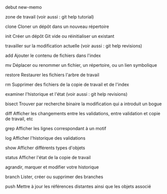 debut new-memo

zone de travail (voir aussi : git help tutorial)

   clone     Cloner un dépôt dans un nouveau répertoire
   
   init      Créer un dépôt Git vide ou réinitialiser un existant

travailler sur la modification actuelle (voir aussi : git help revisions)

   add       Ajouter le contenu de fichiers dans l'index
   
   mv        Déplacer ou renommer un fichier, un répertoire, ou un lien symbolique
   
   restore   Restaurer les fichiers l'arbre de travail
   
   rm        Supprimer des fichiers de la copie de travail et de l'index

examiner l'historique et l'état (voir aussi : git help revisions)

   bisect    Trouver par recherche binaire la modification qui a introduit un bogue
   
   diff      Afficher les changements entre les validations, entre validation et copie de travail, etc
   
   grep      Afficher les lignes correspondant à un motif
   
   log       Afficher l'historique des validations
   
   show      Afficher différents types d'objets
   
   status    Afficher l'état de la copie de travail
   

agrandir, marquer et modifier votre historique

   branch    Lister, créer ou supprimer des branches
   
   push      Mettre à jour les références distantes ainsi que les objets associé
